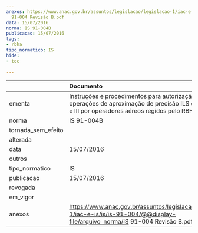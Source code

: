 ```yaml
---
anexos: https://www.anac.gov.br/assuntos/legislacao/legislacao-1/iac-e-is/is/is-91-004/@@display-file/arquivo_norma/IS
  91-004 Revisão B.pdf
data: 15/07/2016
norma: IS 91-004B
publicacao: 15/07/2016
tags:
- rbha
tipo_normatico: IS
hide: 
- toc 
 
---
```


|                    | Documento                                                                                                                                               |
|:-------------------|:--------------------------------------------------------------------------------------------------------------------------------------------------------|
| ementa             | Instruções e procedimentos para autorização de operações de aproximação de precisão ILS categorias II e III por operadores aéreos regidos pelo RBHA 91. |
| norma              | IS 91-004B                                                                                                                                              |
| tornada_sem_efeito |                                                                                                                                                         |
| alterada           |                                                                                                                                                         |
| data               | 15/07/2016                                                                                                                                              |
| outros             |                                                                                                                                                         |
| tipo_normatico     | IS                                                                                                                                                      |
| publicacao         | 15/07/2016                                                                                                                                              |
| revogada           |                                                                                                                                                         |
| em_vigor           |                                                                                                                                                         |
| anexos             | https://www.anac.gov.br/assuntos/legislacao/legislacao-1/iac-e-is/is/is-91-004/@@display-file/arquivo_norma/IS 91-004 Revisão B.pdf                     |